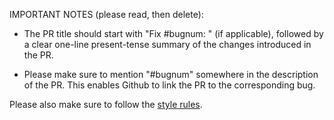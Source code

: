 IMPORTANT NOTES (please read, then delete):

* The PR title should start with "Fix #bugnum: " (if applicable), followed by a clear one-line present-tense summary of the changes introduced in the PR. 

* Please make sure to mention "#bugnum" somewhere in the description of the PR. This enables Github to link the PR to the corresponding bug.

Please also make sure to follow the [style rules](https://github.com/Cloud-CV/Origami/blob/master/CONTRIBUTING.md#style-rules).
